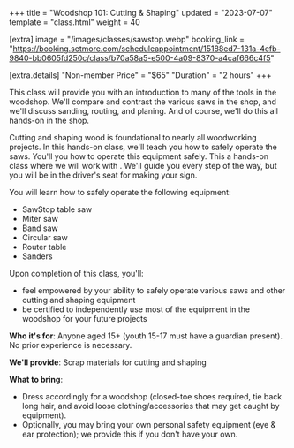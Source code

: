 +++
title = "Woodshop 101: Cutting & Shaping"
updated = "2023-07-07"
template = "class.html"
weight = 40

[extra]
image = "/images/classes/sawstop.webp"
booking_link = "https://booking.setmore.com/scheduleappointment/15188ed7-131a-4efb-9840-bb0605fd250c/class/b70a58a5-e500-4a09-8370-a4caf666c4f5"

[extra.details]
"Non-member Price" = "$65"
"Duration" = "2 hours"
+++

This class will provide you with an introduction to many of the tools in the woodshop. We'll compare and contrast the various saws in the shop, and we'll discuss sanding, routing, and planing. And of course, we'll do this all hands-on in the shop.

<!-- more -->

Cutting and shaping wood is foundational to nearly all woodworking projects. In this hands-on class, we'll teach you how to safely operate the saws. You'll  you how to operate this equipment safely. This a hands-on class where we will work with . We'll guide you every step of the way, but you will be in the driver's seat for making your sign.

You will learn how to safely operate the following equipment:
- SawStop table saw
- Miter saw
- Band saw
- Circular saw
- Router table
- Sanders

Upon completion of this class, you'll:
- feel empowered by your ability to safely operate various saws and other cutting and shaping equipment 
- be certified to independently use most of the equipment in the woodshop for your future projects

**Who it's for**: Anyone aged 15+ (youth 15-17 must have a guardian present).
No prior experience is necessary.

**We'll provide**: Scrap materials for cutting and shaping

**What to bring**:
- Dress accordingly for a woodshop (closed-toe shoes required, tie back long hair, and avoid loose clothing/accessories that may get caught by equipment).
- Optionally, you may bring your own personal safety equipment (eye & ear protection); we provide this if you don't have your own.
